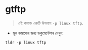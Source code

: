 # gtftp

> এই কমান্ড একটি উপনাম `-p linux tftp`.

- মূল কমান্ডের জন্য ডকুমেন্টেশন দেখুন:

`tldr -p linux tftp`

